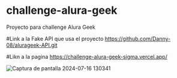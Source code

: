 # challenge-alura-geek
Proyecto para challenge Alura Geek

#Link a la Fake API que usa el proyecto
https://github.com/Danny-08/alurageek-API.git

#Likn a la pagina
https://challenge-alura-geek-sigma.vercel.app/


![Captura de pantalla 2024-07-16 130341](https://github.com/user-attachments/assets/19804ae0-95a9-4a62-a805-8c5708dee401)

